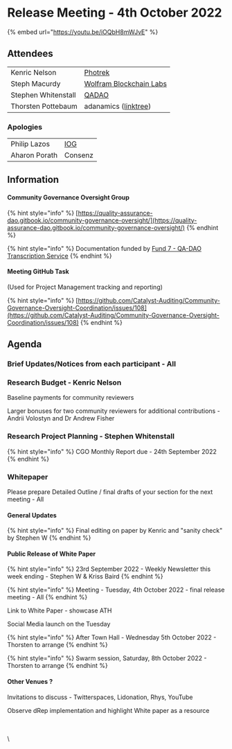 # Release Meeting - 4th October 2022

{% embed url="https://youtu.be/iOQbH8mWJvE" %}

## Attendees

|                     |                                                                   |
| ------------------- | ----------------------------------------------------------------- |
| Kenric Nelson       | [Photrek](https://photrek.world/)                                 |
| Steph Macurdy       | [Wolfram Blockchain Labs](https://www.wolframblockchainlabs.com/) |
| Stephen Whitenstall | [QADAO](https://quality-assurance-dao.github.io/)                 |
| Thorsten Pottebaum  | adanamics ([linktree](https://linktr.ee/adanamics))               |

### Apologies

|               |                                             |
| ------------- | ------------------------------------------- |
| Philip Lazos  | [IOG](https://iohk.io/jp/team/philip-lazos) |
| Aharon Porath | Consenz                                     |

## Information

#### Community Governance Oversight Group

{% hint style="info" %}
[https://quality-assurance-dao.gitbook.io/community-governance-oversight/](https://quality-assurance-dao.gitbook.io/community-governance-oversight/)
{% endhint %}

{% hint style="info" %}
Documentation funded by [Fund 7 - QA-DAO Transcription Service](https://cardano.ideascale.com/c/idea/383492)
{% endhint %}

#### Meeting GitHub Task

(Used for Project Management tracking and reporting)

{% hint style="info" %}
[https://github.com/Catalyst-Auditing/Community-Governance-Oversight-Coordination/issues/108](https://github.com/Catalyst-Auditing/Community-Governance-Oversight-Coordination/issues/108)
{% endhint %}

## Agenda <a href="#docs-internal-guid-6712eba1-7fff-caa3-86cf-70c6b25b09b4" id="docs-internal-guid-6712eba1-7fff-caa3-86cf-70c6b25b09b4"></a>

### Brief Updates/Notices from each participant - All <a href="#docs-internal-guid-fe2ac060-7fff-1af0-bd95-10c20ff5f98a" id="docs-internal-guid-fe2ac060-7fff-1af0-bd95-10c20ff5f98a"></a>

### Research Budget - Kenric Nelson

Baseline payments for community reviewers

Larger bonuses for two community reviewers for additional contributions - Andrii Volostyn and Dr Andrew Fisher

### Research Project Planning - Stephen Whitenstall

{% hint style="info" %}
CGO Monthly Report due - 24th September 2022
{% endhint %}

### Whitepaper

Please prepare Detailed Outline / final drafts of your section for the next meeting - All

#### General Updates

{% hint style="info" %}
Final editing on paper by Kenric and "sanity check" by Stephen W
{% endhint %}

#### Public Release of White Paper

{% hint style="info" %}
23rd September 2022 - Weekly Newsletter this week ending - Stephen W & Kriss Baird
{% endhint %}

{% hint style="info" %}
Meeting - Tuesday, 4th October 2022 - final release meeting - All
{% endhint %}

Link to White Paper - showcase ATH

Social Media launch on the Tuesday

{% hint style="info" %}
After Town Hall - Wednesday 5th October 2022 - Thorsten to arrange
{% endhint %}

{% hint style="info" %}
Swarm session, Saturday, 8th October 2022 - Thorsten to arrange
{% endhint %}

#### Other Venues ?

Invitations to discuss - Twitterspaces, Lidonation, Rhys, YouTube

Observe dRep implementation and highlight White paper as a resource

\
\
\\
